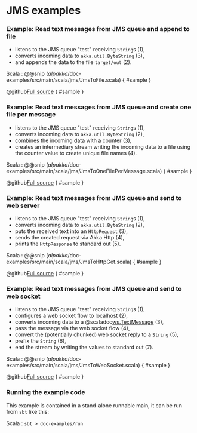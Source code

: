 # JMS examples

### Example: Read text messages from JMS queue and append to file

- listens to the JMS queue "test" receiving `String`s (1),
- converts incoming data to `akka.util.ByteString` (3),
- and appends the data to the file `target/out` (2).

Scala
: @@snip ($alpakka$/doc-examples/src/main/scala/jms/JmsToFile.scala) { #sample }

@github[Full source](/doc-examples/src/main/scala/jms/JmsToFile.scala) { #sample }


### Example: Read text messages from JMS queue and create one file per message

- listens to the JMS queue "test" receiving `String`s (1),
- converts incoming data to `akka.util.ByteString` (2),
- combines the incoming data with a counter (3),
- creates an intermediary stream writing the incoming data to a file using the counter 
value to create unique file names (4). 

Scala
: @@snip ($alpakka$/doc-examples/src/main/scala/jms/JmsToOneFilePerMessage.scala) { #sample }

@github[Full source](/doc-examples/src/main/scala/jms/JmsToOneFilePerMessage.scala) { #sample }



### Example: Read text messages from JMS queue and send to web server

- listens to the JMS queue "test" receiving `String`s (1),
- converts incoming data to `akka.util.ByteString` (2),
- puts the received text into an `HttpRequest` (3),
- sends the created request via Akka Http (4),
- prints the `HttpResponse` to standard out (5).

Scala
: @@snip ($alpakka$/doc-examples/src/main/scala/jms/JmsToHttpGet.scala) { #sample }

@github[Full source](/doc-examples/src/main/scala/jms/JmsToHttpGet.scala) { #sample }



### Example: Read text messages from JMS queue and send to web socket

- listens to the JMS queue "test" receiving `String`s (1),
- configures a web socket flow to localhost (2),
- converts incoming data to a @scaladoc[ws.TextMessage](akka.http.scaladsl.model.ws.TextMessage) (3),
- pass the message via the web socket flow (4),
- convert the (potentially chunked) web socket reply to a `String` (5),
- prefix the `String` (6),
- end the stream by writing the values to standard out (7).



Scala
: @@snip ($alpakka$/doc-examples/src/main/scala/jms/JmsToWebSocket.scala) { #sample }

@github[Full source](/doc-examples/src/main/scala/jms/JmsToWebSocket.scala) { #sample }



### Running the example code

This example is contained in a stand-alone runnable main, it can be run
 from `sbt` like this:
 

Scala
:   ```
    sbt
    > doc-examples/run
    ```
